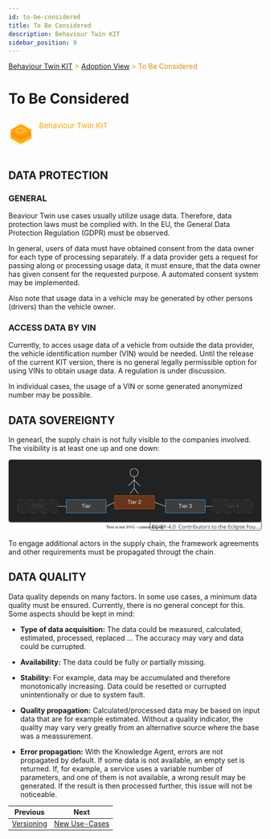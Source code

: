 ```yaml
---
id: to-be-considered
title: To Be Considered
description: Behaviour Twin KIT
sidebar_position: 9
---
```


<!-- DEACTIVATED FOR DOCUSAURUS FROM HERE -->

<span style="font-size:14px;color:rgb(222,140,0);">[Behaviour Twin KIT](../overview) > [Adoption View](./overview) > To Be Considered</span>

# To Be Considered

<!-- DEACTIVATED FOR DOCUSAURUS TO HERE -->

<!-- VARIANT FOR DOCUSAURUS FROM HERE

<div style={{display:'block'}}>
  <div style={{display:'inline-block', verticalAlign:'top'}}>

![Behaviour Twin KIT banner](../../../../static/img/kit-icons/behaviour-twin-kit-icon-mini.png)

  </div>
  <div style={{display:'inline-block', fontSize:17, color:'rgb(255,166,1)', marginLeft:7, verticalAlign:'top', paddingTop:6}}>
Behaviour Twin KIT
  </div>
</div>

VARIANT FOR DOCUSAURUS TO HERE -->

<!-- DEACTIVATED FOR DOCUSAURUS FROM HERE -->

<div style="display:block;">
  <div style="display:inline-block;vertical-align:top;">

![Behaviour Twin KIT banner](../../../../static/img/kit-icons/behaviour-twin-kit-icon-mini.png)

  </div>
  <div style="display:inline-block;font-size:15px;color:rgb(255,166,1);margin-left:7px;vertical-align:top;padding-top:8px;">
Behaviour Twin KIT
  </div>
</div>

<!-- DEACTIVATED FOR DOCUSAURUS TO HERE -->

<!-- END OF HEADER -->
## DATA PROTECTION

### GENERAL

Beaviour Twin use cases usually utilize usage data. Therefore, data
protection laws must be complied with.
In the EU, the General Data Protection Regulation (GDPR) must be observed.

In general, users of data must have obtained consent from the data owner
for each type of processing separately.
If a data provider gets a request for passing along or processing usage data,
it must ensure, that the data owner has given consent for the requested
purpose. A automated consent system may be implemented.

Also note that usage data in a vehicle may be generated by other persons
(drivers) than the vehicle owner.

### ACCESS DATA BY VIN

Currently, to acces usage data of a vehicle from outside the data provider,
the vehicle identification number (VIN) would be needed.
Until the release of the current KIT version, there is no general legally
permissible option for using VINs to obtain usage data. A regulation
is under discussion.

In individual cases, the usage of a VIN or some generated anonymized number
may be possible.

## DATA SOVEREIGNTY

In genearl, the supply chain is not fully visible to the companies involved.
The visibility is at least one up and one down:

![supply chain visibility](assets/supply-chain-visibility.drawio.svg)

To engage additional actors in the supply chain, the framework agreements
and other requirements must be propagated througt the chain.

## DATA QUALITY

Data quality depends on many factors. In some use cases, a minimum data
quality must be ensured. Currently, there is no general concept for this.
Some aspects should be kept in mind:

- **Type of data acquisition:** The data could be measured, calculated,
  estimated, processed, replaced ... The accuracy may vary and data
  could be currupted.

- **Availability:** The data could be fully or partially missing.

- **Stability:** For example, data may be accumulated and therefore
  monotonically increasing. Data could be resetted or currupted
  unintentionally or due to system fault.

- **Quality propagation:** Calculated/processed data may be based on
  input data that are for example estimated. Without a quality indicator,
  the quality may vary very greatly from an alternative source where
  the base was a meassurement.

- **Error propagation:** With the Knowledge Agent, errors are not
  propagated by default. If some data is not available, an empty set
  is returned. If, for example, a service uses a variable number of
  parameters, and one of them is not available, a wrong result may
  be generated. If the result is then processed further, this issue
  will not be noticeable.

<!-- START OF FOOTER -->

<!-- DEACTIVATED FOR DOCUSAURUS FROM HERE -->

| Previous | Next |
| -------- | ---- |
| [Versioning](./versioning) | [New Use-Cases](./new-use-cases) |

<!-- DEACTIVATED FOR DOCUSAURUS TO HERE -->
